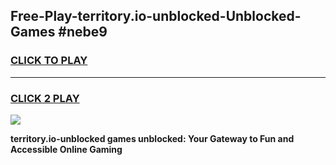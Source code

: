 
## Free-Play-territory.io-unblocked-Unblocked-Games #nebe9
<h3>
<a href="https://news.freeplayer.one?title=territory.io-unblocked&ref=8M">CLICK TO PLAY</a></h3>
<hr>

<h3>
<a href="https://news.freeplayer.one?title=territory.io-unblocked&ref=8M">CLICK 2 PLAY</a>
  
</h3>

<a href="https://news.freeplayer.one?title=territory.io-unblocked&ref=8M"><img src="https://clearcache.store/games.png"></a>


**territory.io-unblocked games unblocked: Your Gateway to Fun and Accessible Online Gaming**
